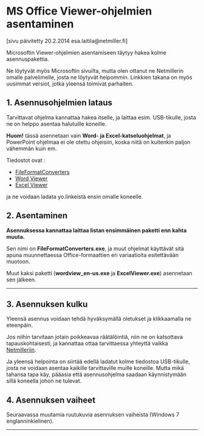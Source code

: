# MS Office Viewer-ohjelmien asentaminen

<div class='paivitys'>
[sivu päivitetty 20.2.2014 esa.laitila@netmiller.fi]
</div>


Microsoftin Viewer-ohjelmien asentamiseen täytyy hakea kolme asennuspakettia.

Ne löytyvät myös Microsoftin sivuilta, mutta olen ottanut ne Netmillerin omalle
palvelimelle, josta ne löytyvät helpommin. Linkkien takana on myös uusimmat versiot,
jotka yleensä toimivat parhaiten.

## 1. Asennusohjelmien lataus

Tarvittavat ohjelma kannattaa hakea itselle, ja laittaa esim. USB-tikulle, josta
ne on helppo asentaa halutuille koneille.

__Huom!__ tässä asennetaan vain __Word- ja Excel-katseluohjelmat__, ja PowerPoint
ohjelmaa ei ole otettu ohjeisiin, koska niitä on kuitenkin paljon vähemmän kuin em.

Tiedostot ovat :

* [FileFormatConverters][1]
* [Word Viewer][2]
* [Excel Viewer][3]

ja ne voidaan ladata yo.linkeistä ensin omalle koneelle.


## 2. Asentaminen

__Asennuksessa kannattaa laittaa listan ensimmäinen paketti enn kahta muuta.__

Sen nimi on __FileFormatConverters.exe__, ja muut ohjelmat käyttävät sitä apuna
muunnettaessa Office-formaattien eri variaatioita esitettävään muotoon.

Muut kaksi paketti (__wordview_en-us.exe__  ja __ExcelViewer.exe__) asennetaan sen jälkeen.

----

## 3. Asennuksen kulku

Yleensä asennus voidaan tehdä hyväksymällä oletukset ja klikkaamalla ne eteenpäin.

Jos niihin tarvitaan jotain poikkeavaa räätälöintiä, niin ne on katsottava tapauskohtaisesti, ja
kannattaa ottaa tarvittaessa yhteyttä vaikka [Netmilleriin][5].


Ja yleensä helpointa on siirtää edellä ladatut kolme tiedostoa USB-tikulle, josta ne
voidaan asentaa kaikille tarvittaville muille koneille. Mutta mikä tahansa tapa käy,
pääasia että asennusohjelma saadaan käynnistymään sillä koneella johon ne tulevat.


## 4. Asennuksen vaiheet

Seuraavassa muutamia ruutukuvia asennuksen vaiheista (Windows 7 englanninkielinen).


----

[1]: http://fingolfin.netmiller.fi/ms-viewers/FileFormatConverters.exe
[2]: http://fingolfin.netmiller.fi/ms-viewers/wordview_en-us.exe
[3]: http://fingolfin.netmiller.fi/ms-viewers/ExcelViewer.exe
[5]: http://www.netmiller.fi
